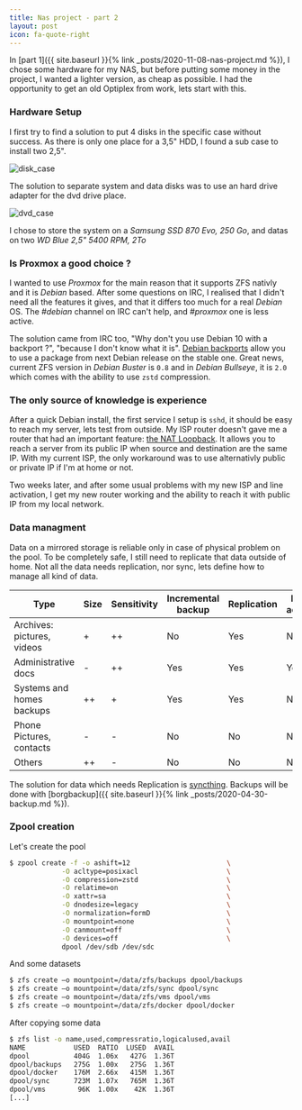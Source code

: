 ```yaml
---
title: Nas project - part 2
layout: post
icon: fa-quote-right
---
```


In [part 1]({{ site.baseurl }}{% link _posts/2020-11-08-nas-project.md %}), I chose some hardware for my NAS, but before putting some money in the project, I wanted a lighter version, as cheap as possible.
I had the opportunity to get an old Optiplex from work, lets start with this.

### Hardware Setup

I first try to find a solution to put 4 disks in the specific case without success.
As there is only one place for a 3,5" HDD, I found a sub case to install two 2,5".

![disk_case]({{site.baseurl}}/assets/images/server/disks_case.png)

The solution to separate system and data disks was to use an hard drive adapter for the dvd drive place.

![dvd_case]({{site.baseurl}}/assets/images/server/dvd_case.png)

I chose to store the system on a *Samsung SSD 870 Evo, 250 Go*, and datas on two *WD Blue 2,5" 5400 RPM, 2To*

### Is Proxmox a good choice ?

I wanted to use *Proxmox* for the main reason that it supports ZFS nativly and it is *Debian* based. After some questions on IRC, I realised that I didn't need all the features it gives, and that it differs too much for a real *Debian* OS. The *#debian* channel on IRC can't help, and *#proxmox* one is less active.

The solution came from IRC too, "Why don't you use Debian 10 with a backport ?", "because I don't know what it is".
[Debian backports](https://backports.debian.org/) allow you to use a package from next Debian release on the stable one.
Great news, current ZFS version in *Debian Buster* is ``0.8`` and in *Debian Bullseye*, it is ``2.0`` which comes with the ability to use ``zstd`` compression.

### The only source of knowledge is experience

After a quick Debian install, the first service I setup is ``sshd``, it should be easy to reach my server, lets test from outside.
My ISP router doesn't gave me a router that had an important feature: [the NAT Loopback](https://en.wikipedia.org/wiki/Hairpinning). It allows you to reach a server from its public IP when source and destination are the same IP.
With my current ISP, the only workaround was to use alternativly public or private IP if I'm at home or not.

Two weeks later, and after some usual problems with my new ISP and line activation, I get my new router working and the ability to reach it with public IP from my local network.

### Data managment

Data on a mirrored storage is reliable only in case of physical problem on the pool. To be completely safe, I still need to replicate that data outside of home. Not all the data needs replication, nor sync, lets define how to manage all kind of data.

| Type                       | Size | Sensitivity | Incremental backup | Replication | Daily access | Access type |
|----------------------------|------|-------------|--------------------|-------------|--------------|-------------|
| Archives: pictures, videos | +    | ++          | No                 | Yes         | No           | mount       |
| Administrative docs        | -    | ++          | Yes                | Yes         | Yes          | sync        |
| Systems and homes backups  | ++   | +           | Yes                | Yes         | No           | mount-sync  |
| Phone Pictures, contacts   | -    | -           | No                 | No          | No           | sync        |
| Others                     | ++   | -           | No                 | No          | No           | mount       |

The solution for data which needs Replication is [syncthing](https://github.com/syncthing/syncthing).
Backups will be done with [borgbackup]({{ site.baseurl }}{% link _posts/2020-04-30-backup.md %}).

### Zpool creation

Let's create the pool

```bash
$ zpool create -f -o ashift=12                        \
             -O acltype=posixacl                      \
             -O compression=zstd                      \
             -O relatime=on                           \
             -O xattr=sa                              \
             -O dnodesize=legacy                      \
             -O normalization=formD                   \
             -O mountpoint=none                       \
             -O canmount=off                          \
             -O devices=off                           \
             dpool /dev/sdb /dev/sdc
```

And some datasets
```bash
$ zfs create –o mountpoint=/data/zfs/backups dpool/backups
$ zfs create –o mountpoint=/data/zfs/sync dpool/sync
$ zfs create –o mountpoint=/data/zfs/vms dpool/vms
$ zfs create –o mountpoint=/data/zfs/docker dpool/docker
```
After copying some data
```bash
$ zfs list -o name,used,compressratio,logicalused,avail
NAME            USED  RATIO  LUSED  AVAIL
dpool           404G  1.06x   427G  1.36T
dpool/backups   275G  1.00x   275G  1.36T
dpool/docker    176M  2.66x   415M  1.36T
dpool/sync      723M  1.07x   765M  1.36T
dpool/vms        96K  1.00x    42K  1.36T
[...]
```

